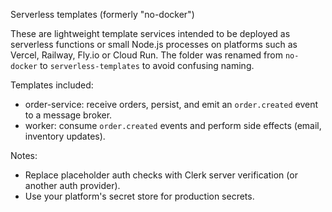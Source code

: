 Serverless templates (formerly "no-docker")

These are lightweight template services intended to be deployed as serverless functions or small Node.js processes on platforms such as Vercel, Railway, Fly.io or Cloud Run. The folder was renamed from `no-docker` to `serverless-templates` to avoid confusing naming.

Templates included:
- order-service: receive orders, persist, and emit an `order.created` event to a message broker.
- worker: consume `order.created` events and perform side effects (email, inventory updates).

Notes:
- Replace placeholder auth checks with Clerk server verification (or another auth provider).
- Use your platform's secret store for production secrets.
